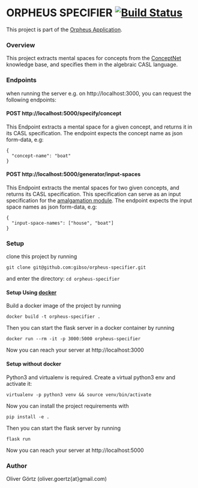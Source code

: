 ORPHEUS SPECIFIER [![Build Status](https://travis-ci.com/gibso/orpheus-specifier.svg?branch=master)](https://travis-ci.com/gibso/orpheus-specifier)						
=================================

This project is part of the [Orpheus Application](https://github.com/gibso/orpheus-dev).

### Overview
This project extracts mental spaces for concepts from the [ConceptNet](http://conceptnet.io/) knowledge base, and specifies them in the algebraic CASL language.

### Endpoints

when running the server e.g. on http://localhost:3000, you can request the following endpoints:

 #### POST  http://localhost:5000/specify/concept

This Endpoint extracts a mental space for a given concept, and returns it in its CASL specification.
The endpoint expects the concept name as json form-data, e.g:
```
{
  "concept-name": "boat"
}
```

 #### POST  http://localhost:5000/generator/input-spaces

This Endpoint extracts the mental spaces for two given concepts, and returns its CASL specification.
This specification can serve as an input specification for the [amalgamation module](https://github.com/gibso/Amalgamation).
The endpoint expects the input space names as json form-data, e.g:
```
{
  "input-space-names": ["house", "boat"]
}
```


### Setup

clone this project by running 
```
git clone git@github.com:gibso/orpheus-specifier.git
```

and enter the directory: `cd orpheus-specifier`

#### Setup Using [docker](https://www.docker.com/get-started)
Build a docker image of the project by running
```
docker build -t orpheus-specifier .
```

Then you can start the flask server in a docker container by running
```
docker run --rm -it -p 3000:5000 orpheus-specifier
```
Now you can reach your server at http://localhost:3000 


#### Setup without docker
Python3 and virtualenv is required. Create a virtual python3 env and activate it:
```
virtualenv -p python3 venv && source venv/bin/activate
```
Now you can install the project requirements with 
```
pip install -e . 
```
Then you can start the flask server by running
```
flask run
```
Now you can reach your server at http://localhost:5000 

### Author
Oliver Görtz (oliver.goertz{at}gmail.com)